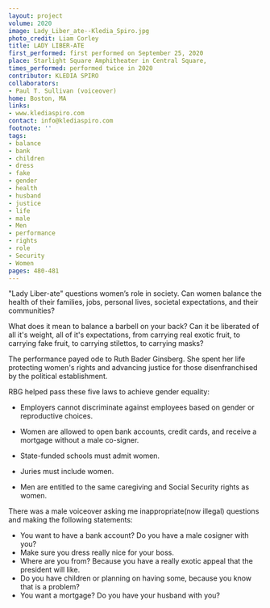 ```yaml
---
layout: project
volume: 2020
image: Lady_Liber_ate--Kledia_Spiro.jpg
photo_credit: Liam Corley
title: LADY LIBER-ATE
first_performed: first performed on September 25, 2020
place: Starlight Square Amphitheater in Central Square,
times_performed: performed twice in 2020
contributor: KLEDIA SPIRO
collaborators:
- Paul T. Sullivan (voiceover)
home: Boston, MA
links:
- www.klediaspiro.com
contact: info@klediaspiro.com
footnote: ''
tags:
- balance
- bank
- children
- dress
- fake
- gender
- health
- husband
- justice
- life
- male
- Men
- performance
- rights
- role
- Security
- Women
pages: 480-481
---
```



"Lady Liber-ate" questions women’s role in society. Can women balance the health of their families, jobs, personal lives, societal expectations, and their communities? 

What does it mean to balance a barbell on your back? Can it be liberated of all it's weight, all of it's expectations, from carrying real exotic fruit, to carrying fake fruit, to carrying stilettos, to carrying masks?

The performance payed ode to Ruth Bader Ginsberg. She spent her life protecting women's rights and advancing justice for those disenfranchised by the political establishment. 

RBG helped pass these five laws to achieve gender equality:

* Employers cannot discriminate against employees based on gender or reproductive choices. 

* Women are allowed to open bank accounts, credit cards, and receive a mortgage without a male co-signer. 

* State-funded schools must admit women. 

* Juries must include women. 

* Men are entitled to the same caregiving and Social Security rights as women.

There was a male voiceover asking me inappropriate(now illegal) questions and making the following statements: 
- You want to have a bank account? Do you have a male cosigner with you?
- Make sure you dress really nice for your boss.
- Where are you from? Because you have a really exotic appeal that the president will like.
- Do you have children or planning on having some, because you know that is a problem?
- You want a mortgage? Do you have your husband with you?
